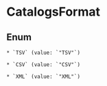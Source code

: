 
# CatalogsFormat

## Enum


    * `TSV` (value: `"TSV"`)

    * `CSV` (value: `"CSV"`)

    * `XML` (value: `"XML"`)



